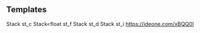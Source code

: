 ## Templates

Stack<char> st_c  Stack<float st_f Stack<double> st_d Stack<int> st_i https://ideone.com/xBQQ0l
